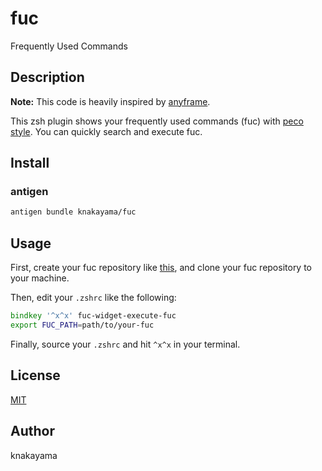 fuc
===

Frequently Used Commands

## Description

**Note:** This code is heavily inspired by [anyframe](https://github.com/mollifier/anyframe).

This zsh plugin shows your frequently used commands (fuc) with [peco style](https://github.com/peco/peco). You can quickly search and execute fuc.

## Install

### antigen

```bash
antigen bundle knakayama/fuc
```

## Usage

First, create your fuc repository like [this](https://github.com/knakayama/my-fuc), and clone your fuc repository to your machine.

Then, edit your `.zshrc` like the following:

```zsh
bindkey '^x^x' fuc-widget-execute-fuc
export FUC_PATH=path/to/your-fuc
```

Finally, source your `.zshrc` and hit `^x^x` in your terminal.

## License

[MIT](https://github.com/knakayama/fuc/blob/master/LICENSE)

## Author

knakayama
